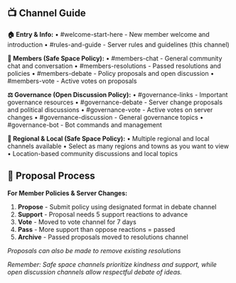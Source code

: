 ## 📺 **Channel Guide**

**🏠 Entry & Info:**
• #welcome-start-here - New member welcome and introduction
• #rules-and-guide - Server rules and guidelines (this channel)

**👥 Members (Safe Space Policy):**
• #members-chat - General community chat and conversation
• #members-resolutions - Passed resolutions and policies
• #members-debate - Policy proposals and open discussion
• #members-vote - Active votes on proposals

**⚖️ Governance (Open Discussion Policy):**
• #governance-links - Important governance resources
• #governance-debate - Server change proposals and political discussions
• #governance-vote - Active votes on server changes
• #governance-discussion - General governance topics
• #governance-bot - Bot commands and management

**📍 Regional & Local (Safe Space Policy):**
• Multiple regional and local channels available
• Select as many regions and towns as you want to view
• Location-based community discussions and local topics

## 📝 **Proposal Process**

**For Member Policies & Server Changes:**
1. **Propose** - Submit policy using designated format in debate channel
2. **Support** - Proposal needs 5 support reactions to advance
3. **Vote** - Moved to vote channel for 7 days
4. **Pass** - More support than oppose reactions = passed
5. **Archive** - Passed proposals moved to resolutions channel

*Proposals can also be made to remove existing resolutions*

*Remember: Safe space channels prioritize kindness and support, while open discussion channels allow respectful debate of ideas.*